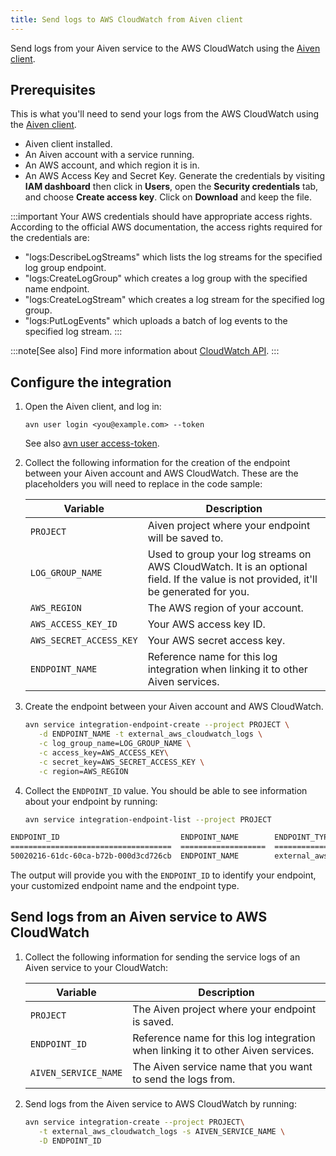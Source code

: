 ```yaml
---
title: Send logs to AWS CloudWatch from Aiven client
---
```


Send logs from your Aiven service to the AWS CloudWatch using the [Aiven client](/docs/tools/cli).

## Prerequisites

This is what you\'ll need to send your logs from the AWS CloudWatch
using the [Aiven client](/docs/tools/cli).

-   Aiven client installed.
-   An Aiven account with a service running.
-   An AWS account, and which region it is in.
-   An AWS Access Key and Secret Key. Generate the credentials by
    visiting **IAM dashboard** then click in **Users**, open the
    **Security credentials** tab, and choose **Create access key**.
    Click on **Download** and keep the file.

:::important
Your AWS credentials should have appropriate access rights. According to
the official AWS documentation, the access rights required for the
credentials are:

-   \"logs:DescribeLogStreams\" which lists the log streams for the
    specified log group endpoint.
-   \"logs:CreateLogGroup\" which creates a log group with the specified
    name endpoint.
-   \"logs:CreateLogStream\" which creates a log stream for the
    specified log group.
-   \"logs:PutLogEvents\" which uploads a batch of log events to the
    specified log stream.
:::

:::note[See also]
Find more information about [CloudWatch
API](https://docs.aws.amazon.com/AmazonCloudWatchLogs/latest/APIReference/API_Operations.html).
:::

## Configure the integration

1.  Open the Aiven client, and log in:

    ```
    avn user login <you@example.com> --token
    ```

    See also [avn user access-token](/docs/tools/cli/user/user-access-token).

1.  Collect the following information for the creation of the endpoint
    between your Aiven account and AWS CloudWatch. These are the
    placeholders you will need to replace in the code sample:

    | Variable                | Description                                                                                                                          |
    | ----------------------- | ------------------------------------------------------------------------------------------------------------------------------------ |
    | `PROJECT`               | Aiven project where your endpoint will be saved to.                                                                                  |
    | `LOG_GROUP_NAME`        | Used to group your log streams on AWS CloudWatch. It is an optional field. If the value is not provided, it'll be generated for you. |
    | `AWS_REGION`            | The AWS region of your account.                                                                                                      |
    | `AWS_ACCESS_KEY_ID`     | Your AWS access key ID.                                                                                                              |
    | `AWS_SECRET_ACCESS_KEY` | Your AWS secret access key.                                                                                                          |
    | `ENDPOINT_NAME`         | Reference name for this log integration when linking it to other Aiven services.                                                     |


1.  Create the endpoint between your Aiven account and AWS CloudWatch.

    ```bash
    avn service integration-endpoint-create --project PROJECT \
       -d ENDPOINT_NAME -t external_aws_cloudwatch_logs \
       -c log_group_name=LOG_GROUP_NAME \
       -c access_key=AWS_ACCESS_KEY\
       -c secret_key=AWS_SECRET_ACCESS_KEY \
       -c region=AWS_REGION
    ```

1.  Collect the `ENDPOINT_ID` value. You should be able to see
    information about your endpoint by running:

    ```bash
    avn service integration-endpoint-list --project PROJECT
    ```


```bash title="Output example"
ENDPOINT_ID                           ENDPOINT_NAME        ENDPOINT_TYPE
====================================  ===================  ===============================
50020216-61dc-60ca-b72b-000d3cd726cb  ENDPOINT_NAME        external_aws_cloudwatch_logs
```

The output will provide you with the `ENDPOINT_ID` to identify your
endpoint, your customized endpoint name and the endpoint type.

## Send logs from an Aiven service to AWS CloudWatch

1.  Collect the following information for sending the service logs of an
    Aiven service to your CloudWatch:

    | Variable             | Description                                                                      |
    | -------------------- | -------------------------------------------------------------------------------- |
    | `PROJECT`            | The Aiven project where your endpoint is saved.                                  |
    | `ENDPOINT_ID`        | Reference name for this log integration when linking it to other Aiven services. |
    | `AIVEN_SERVICE_NAME` | The Aiven service name that you want to send the logs from.                      |


1.  Send logs from the Aiven service to AWS CloudWatch by running:

    ```bash
    avn service integration-create --project PROJECT\
       -t external_aws_cloudwatch_logs -s AIVEN_SERVICE_NAME \
       -D ENDPOINT_ID
    ```
